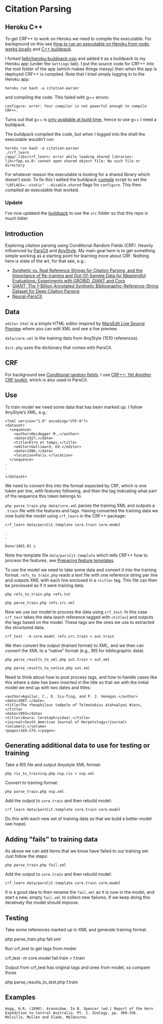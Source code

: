 # Citation Parsing

## Heroku C++

To get CRF++ to work on Heroku we need to compile the executable. For background on this see [How to run an executable on Heroku from node, works locally](https://stackoverflow.com/questions/39685489/how-to-run-an-executable-on-heroku-from-node-works-locally) and [C++ buildpack](https://elements.heroku.com/buildpacks/felkr/heroku-buildpack-cpp).

I forked [felkr/heroku-buildpack-cpp](https://github.com/felkr/heroku-buildpack-cpp) and added it as a buildpack to my Heroku app (under the `Settings` tab). I put the source code for CRF++ into the root folder of the app (which makes things messy) then when the app is deployed CRF++ is compiled. Note that I tried simply logging in to the Heroku app:

`heroku run bash -a citation-parser`

and compiling the code. This failed with g++ errors:

```
configure: error: Your compiler is not powerful enough to compile CRF++.
```

Turns out that g++ is [only available at build time](https://devcenter.heroku.com/articles/stack-packages), hence to use g++ I need a buildpack.

The buildpack compiled the code, but when I logged into the shell the executable wouldn’t run:

```
heroku run bash -a citation-parser
./crf_learn
/app/.libs/crf_learn: error while loading shared libraries: libcrfpp.so.0: cannot open shared object file: No such file or directory
```

For whatever reason the executable is looking for a shared library which doesn’t exist. To fix this I edited the buildpack  [compile](https://github.com/rdmpage/heroku-buildpack-cpp/blob/master/bin/compile) script to set the `"LDFLAGS=--static" --disable-shared` flags for `configure`. This then compiled an executable that worked.

### Update

I’ve now updated the [buildpack](https://github.com/rdmpage/heroku-buildpack-cpp) to use the `src` folder so that this repo is much tidier.



## Introduction

Exploring citation parsing using Conditional Random Fields (CRF). Heavily influenced by [ParsCit](https://github.com/knmnyn/ParsCit) and [AnyStyle](https://anystyle.io). My main goal here is to get something simple working as a starting point for learning more about CRF. Nothing here is state of the art, for that see, e.g.:

- [Synthetic vs. Real Reference Strings for Citation Parsing, and the Importance of Re-training and Out-Of-Sample Data for Meaningful Evaluations: Experiments with GROBID, GIANT and Cora](https://arxiv.org/abs/2004.10410)
- [GIANT: The 1-Billion Annotated Synthetic Bibliographic-Reference-String Dataset for Deep Citation Parsing](http://ceur-ws.org/Vol-2563/aics_25.pdf)
- [Neural-ParsCit](https://github.com/WING-NUS/Neural-ParsCit)


## Data

`editor.html` is a simple HTML editor inspired by [MarsEdit Live Source Preview](https://red-sweater.com/blog/3025/marsedit-live-source-preview) where you can edit XML and see a live preview.

`data/core.xml` is the training data from AnyStyle (1510 references).

`dict.php` uses the dictionary that comes with ParsCit.

## CRF

For background see [Conditional random fields](https://en.wikipedia.org/wiki/Conditional_random_field). I use [CRF++: Yet Another CRF toolkit](http://taku910.github.io/crfpp/), which is also used in ParsCit.

## Use

To train model we need some data that has been marked up. I follow AnyStyle’s XML, e.g.:

```
<?xml version="1.0" encoding="UTF-8"?>
<dataset>
  <sequence>
    <author>Heidegger M.,</author>
    <date>1927,</date>
    <title>Être et temps,</title>
    <editor>Gallimard, Ed.</editor>
    <date>1986,</date>
    <location>Paris.</location>
  </sequence>
.
.
.
</dataset>
```

We need to convert this into the format expected by CRF, which is one token per line, with features following, and then the tag indicating what part of the sequence this token belongs to.

`php parse_train.php data/core.xml` parses the training XML and outputs a `.train` file with the features and tags. Having converted the training data we now build the model using `crf_learn` in the CRF++ package:

`crf_learn data/parsCit.template core.train core.model`

```
.
.
.
Done!1065.81 s
```

Note the template file `data/parsCit.template` which tells CRF++ how to process the features, see [Preparing feature templates](http://taku910.github.io/crfpp/#templ).

To use the model we need to take some data and convert it into the training format. `refs_to_train.php` reads a text file with one reference string per line and outputs XML with each line enclosed in a `<title>` tag. This file can then be processed as if it were training data. 

```
php refs_to_train.php refs.txt

php parse_train.php refs.src.xml
```

Now we use our model to process the data using `crf_test`. In this case `crf_test` takes the data (each reference tagged with `<title>`) and outputs the tags based on the model. These tags are the ones we use to extracted the structured data. 

```
crf_test  -m core.model refs.src.train > out.train
```

We then convert the output (trained format) to XML, and we then can convert the XML to a “native” format (e.g., RIS for bibliographic data).

```
php parse_results_to_xml.php out.train > out.xml

php parse_results_to_native.php out.xml
```

Need to think about how to post process tags, and how to handle cases like this where a date has been inserted in the title so that we with the initial model we end up with two dates and titles:

```
<author>Aguilar, C., K. Siu-Ting, and P. J. Venegas.</author>
<date>2007.</date>
<title>The rheophilous tadpole of Telmatobius atahualpai Wiens,</title>
<date>1993</date>
<title>(Anura: Ceratophryidae).</title>
<journal>South American Journal of Herpetology</journal>
<volume>2:</volume>
<pages>165–174.</pages> 

```


## Generating additional data to use for testing or training

Take a RIS file and output Anystyle XML format:

```
php ris_to_training.php nsp.ris > nsp.xml
```

Convert to training format:

```
php parse_train.php nsp.xml
```

Add the output to `core.train` and then rebuild model:

`crf_learn data/parsCit.template core.train core.model`

Do this with each new set of training data so that we build a better model (we hope).

## Adding "fails” to training data

As above we can add items that we know have failed to our training set. Just follow the steps:

```
php parse_train.php fail.xml
```

Add the output to `core.train` and then rebuild model:

`crf_learn data/parsCit.template core.train core.model`

It is a good idea to then rename the `fail.xml` as it is now in the model, and start a new, empty `fail.xml` to collect new failures. If we keep doing this iteratively the model should improve.


## Testing

Take some references marked up in XML and generate training format.

php parse_train.php fail.xml

Run crf_test to get tags from model

crf_test  -m core.model fail.train > f.train

Output from crf_test has original tags and ones from model, so compare those

php parse_results_to_test.php f.train


## Examples 

```
Hogg, H.R. (1896). Araneidae. In B. Spencer (ed.) Report of the Horn Expedition to Central Australia. Pt. 2. Zoology. pp. 309-356. Melville, Mullen and Slade, Melbourne.
```











